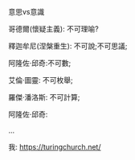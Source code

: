 意思vs意識

哥德爾(懷疑主義): 不可理喻?

釋迦牟尼(涅槃重生): 不可說;不可思議; 

阿隆佐·邱奇:不可數;

艾倫·圖靈: 不可枚舉;

羅傑·潘洛斯: 不可計算;

阿隆佐·邱奇:

...

我: <https://turingchurch.net/>
